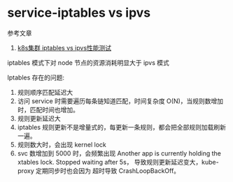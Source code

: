 # service-iptables vs ipvs

参考文章

1. [k8s集群 iptables vs ipvs性能测试](https://www.flftuu.com/2019/11/01/k8s%E9%9B%86%E7%BE%A4-iptables-vs-ipvs%E6%80%A7%E8%83%BD%E6%B5%8B%E8%AF%95/)

iptables 模式下对 node 节点的资源消耗明显大于 ipvs 模式

Iptables 存在的问题:

1. 规则顺序匹配延迟大
2. 访问 service 时需要遍历每条链知道匹配，时间复杂度 O(N)，当规则数增加时，匹配时间也增加。
3. 规则更新延迟大
4. iptables 规则更新不是增量式的，每更新一条规则，都会把全部规则加载刷新一遍。
5. 规则数大时，会出现 kernel lock
6. svc 数增加到 5000 时，会频繁出现 Another app is currently holding the xtables lock. Stopped waiting after 5s， 导致规则更新延迟变大，kube-proxy 定期同步时也会因为 超时导致 CrashLoopBackOff。

